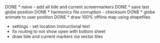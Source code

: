 DONE * naive - add all tide and current screenmarkers
DONE * save last globe position
DONE * harmonics file corruption - checksum
DONE * globe animate to user position
DONE * draw 100% offline map using shapefiles
* settings - set location instructional text
* fix routing to not show open with bottom sheet
* draw tide and current markers via vector tiles